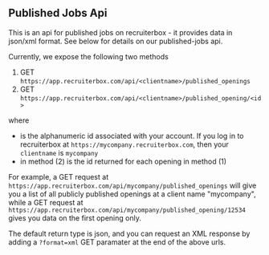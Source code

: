 ## Published Jobs Api


This is an api for published jobs on recruiterbox - it provides data in json/xml format. See below for details on our published-jobs api. 

Currently, we expose the following two methods

1. GET ```https://app.recruiterbox.com/api/<clientname>/published_openings```
2. GET ```https://app.recruiterbox.com/api/<clientname>/published_opening/<id>```

where 
- <clientname> is the alphanumeric id associated with your account. If you log in to recruiterbox at ```https://mycompany.recruiterbox.com```, then your ```clientname``` is ```mycompany```
- <id> in method (2) is the id returned for each opening in method (1)

For example, a GET request at ```https://app.recruiterbox.com/api/mycompany/published_openings``` will give you a list of all publicly published openings at a client name "mycompany", while a GET request at ```https://app.recruiterbox.com/api/mycompany/published_opening/12534``` gives you data on the first opening only.

The default return type is json, and you can request an XML response by adding a ```?format=xml``` GET paramater at the end of the above urls.

